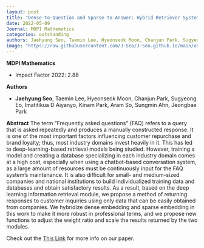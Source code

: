 ```yaml
---
layout: post
title: "Dense-to-Question and Sparse-to-Answer: Hybrid Retriever System for Industrial Frequently Asked Questions"
date: 2022-05-09
Journal: MDPI Mathematics
categories: outstanding
authors: Jaehyung Seo, Taemin Lee, Hyeonseok Moon, Chanjun Park, Sugyeong Eo, Imatitikua D Aiyanyo, Kinam Park, Aram So, Sungmin Ahn, Jeongbae Park
image: "https://raw.githubusercontent.com/J-Seo/J-Seo.github.io/main/assets/img/math2021.png"
---
```

**MDPI Mathematics**
- Impact Factor 2022: 2.88

**Authors**
- **Jaehyung Seo**, Taemin Lee, Hyeonseok Moon, Chanjun Park, Sugyeong Eo, Imatitikua D Aiyanyo, Kinam Park, Aram So, Sungmin Ahn, Jeongbae Park

**Abstract**
The term “Frequently asked questions” (FAQ) refers to a query that is asked repeatedly and produces a manually constructed response. It is one of the most important factors influencing customer repurchase and brand loyalty; thus, most industry domains invest heavily in it. This has led to deep-learning-based retrieval models being studied. However, training a model and creating a database specializing in each industry domain comes at a high cost, especially when using a chatbot-based conversation system, as a large amount of resources must be continuously input for the FAQ system’s maintenance. It is also difficult for small- and medium-sized companies and national institutions to build individualized training data and databases and obtain satisfactory results. As a result, based on the deep learning information retrieval module, we propose a method of returning responses to customer inquiries using only data that can be easily obtained from companies. We hybridize dense embedding and sparse embedding in this work to make it more robust in professional terms, and we propose new functions to adjust the weight ratio and scale the results returned by the two modules.

Check out the [This Link][DOI] for more info on our paper. 

[DOI]: https://doi.org/10.3390/math10101637

